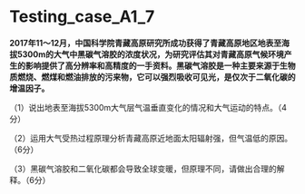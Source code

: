 # Testing_case_A1_7

**2017年11～12月，中国科学院青藏高原研究所成功获得了青藏高原地区地表至海拔5300m的大气中黑碳气溶胶的浓度状况，为研究评估其对青藏高原气候环境产生的影响提供了高分辨率和高精度的一手资料。黑碳气溶胶是一种主要来源于生物质燃烧、燃煤和燃油排放的污来物，它可以强烈吸收可见光，是仅次于二氧化碳的增温因子。**

（1）说出地表至海拔5300m大气层气温垂直变化的情况和大气运动的特点。（4分）

 

 

 

 

 

（2）运用大气受热过程原理分析青藏高原近地面太阳辐射强，但气温低的原因。（6分）

 

 

 

 

 

（3）黑碳气溶胶和二氧化碳都会导致全球变暖，但原理不同，请做出合理的解释。（6分）

 

 

 

 

 